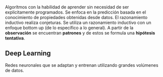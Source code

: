 Algorítmos con la habilidad de aprender sin necesidad de ser explicitamente programados.
Se enfoca en la predicción basada en el conocimiento de propiedades obtenidas desde datos. El razonamiento inductivo realiza conjeturas.
Se utiliza un razonamiento inductivo con un enfoque bottom up (de lo específico a lo general). A partir de la **observación** se encuentran **patrones** y de estos se formula una **hipótesis tentativa**.

## Deep Learning
Redes neuronales que se adaptan y entrenan utilizando grandes volúmenes de datos.